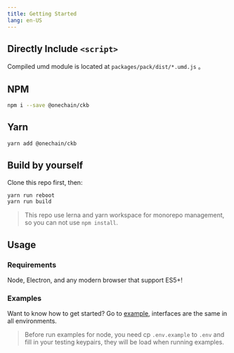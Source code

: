 ```yaml
---
title: Getting Started
lang: en-US
---
```


## Directly Include `<script>`

Compiled umd module is located at `packages/pack/dist/*.umd.js` 。


## NPM

```sh
npm i --save @onechain/ckb
```


## Yarn

```sh
yarn add @onechain/ckb
```


## Build by yourself

Clone this repo first, then:

```sh
yarn run reboot
yarn run build
```

> This repo use lerna and yarn workspace for monorepo management, so you can not use `npm install`.


## Usage

### Requirements

Node, Electron, and any modern browser that support ES5+!

### Examples

Want to know how to get started? Go to [example], interfaces are the same in all environments.

> Before run examples for node, you need cp `.env.example` to `.env` and fill in your testing keypairs, they will be load when running examples.


[example]: https://github.com/BlockABC/one_chain_ckb/tree/master/example

